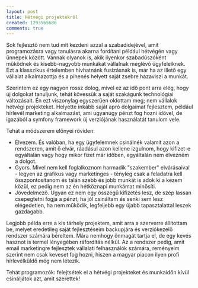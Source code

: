 ```yaml
---
layout: post
title: Hétvégi projektekről
created: 1293565686
comments: true
---
```

Sok fejlesztő nem tud mit kezdeni azzal a szabadidejével, amit programozásra vagy tanulásra akarna fordítani például hétvégén vagy ünnepek között. Vannak olyanok is, akik ilyenkor szabadúszóként működnek és kisebb-nagyobb munkákat vállalnak meglévő ügyfeleiknek. Ezt a klasszikus értelemben hívhatnánk fusizásnak is, már ha az illető egy vállalat alkalmazottja és a pihenés helyett saját zsebre hazaviszi a munkát.

Szerintem ez egy nagyon rossz dolog, mivel ez az idő pont arra elég, hogy új dolgokat tanuljunk, tehát kövessük a saját szakágunk technológiai változásait. Én ezt viszonylag egyszerűen oldottam meg; nem vállalok hétvégi projekteket. Helyette inkább saját apró dolgaimat fejlesztem, például hírlevél marketing alkalmazást, ami ugyanúgy pénzt fog hozni idővel, de igazából a symfony framework új verziójának használatát tanulom vele.

Tehát a módszerem előnyei röviden:

<ul>
<li><span>Élvezem.</span> És valóban, ha egy ügyfelemnek csinálnék valamit azon a rendszeren, amit ő elvár, ráadásul azon kellene izgulnom, hogy kifizet-e egyáltalán vagy hogy mikor fizet már időben, egyáltalán nem élvezném a dolgot.</li>
<li><span>Gyors.</span> Mivel nem kell foglalkoznom harmadik "szakember" elvárásaival - legyen az grafikus vagy marketinges - tényleg csak a feladatra kell összpontosítanom és talán szebb és jobb munkát is adok ki a kezem közül, ez pedig nem az én hétköznapi munkámat minősíti.</li>
<li><span>Jövedelmező.</span> Ugyan ez nem egy összegű kifizetés lesz, de szép lassan csepegtetni fogja a pénzt, ha jól csináltam és senki sem lesz elégedetlen, ha nem működik, legfeljebb egy újabb tapasztalattal leszek gazdagabb.</li>
</ul>

Legjobb példa erre a kis tárhely projektem, amit arra a szerverre állítottam be, melyet eredetileg saját fejlesztéseim backupjára és verziókezelő rendszer számára béreltem. Mára nemhogy önmagát tartja el, de egy kevés hasznot is termel lényegében ráfordítás nélkül. Az a rendszer pedig, amit email marketingre fejlesztek vállalati felhasználók számára, reményeim szerint nem csak keveset fog hozni, hiszen a magyar piacon ilyen profi hírlevélküldő még nem létezik.

Tehát programozók: felejtsétek el a hétvégi projekteket és munkaidőn kívül csináljátok azt, amit szerettek!
